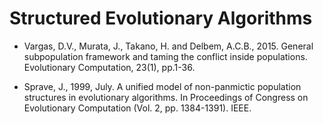 # Structured Evolutionary Algorithms

* Vargas, D.V., Murata, J., Takano, H. and Delbem, A.C.B., 2015. General subpopulation framework and taming the conflict inside populations. Evolutionary Computation, 23(1), pp.1-36.

* Sprave, J., 1999, July. A unified model of non-panmictic population structures in evolutionary algorithms. In Proceedings of Congress on Evolutionary Computation (Vol. 2, pp. 1384-1391). IEEE.
